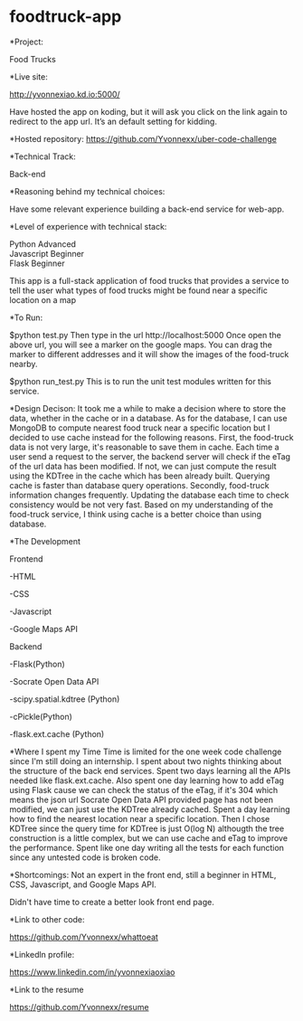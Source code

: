 foodtruck-app
=============
*Project:

 Food Trucks 

*Live site:

http://yvonnexiao.kd.io:5000/

Have hosted the app on koding, but it will ask you click on the link again to redirect to the app url. It’s an default setting for kidding.

*Hosted repository:
https://github.com/Yvonnexx/uber-code-challenge

*Technical Track:

 Back-end

*Reasoning behind my technical choices:

Have some relevant experience building a back-end service for web-app.

*Level of experience with technical stack:

 Python  Advanced	
 Javascript  Beginner	
 Flask	Beginner

This app is a full-stack application of food trucks that provides a service to tell the user what types of food trucks might be found near a specific location on a map

*To Run:

$python test.py
Then type in the url http://localhost:5000
Once open the above url, you will see a marker on the google maps. You can drag the marker to different addresses and it will show the images of the food-truck nearby.

$python run_test.py
This is to run the unit test modules written for this service.

*Design Decison:
It took me a while to make a decision where to store the data, whether in the cache or in a database. As for the database, I can use MongoDB to compute nearest food truck near a specific location but I decided to use cache instead for the following reasons.
First, the food-truck data is not very large, it's reasonable to save them in cache. Each time a user send a request to the server, the backend server will check if the eTag of the url data has been modified. If not, we can just compute the result using the KDTree in the cache which has been already built. Querying cache is faster than database query operations. 
Secondly, food-truck information changes frequently. Updating the database each time to check consistency would be not very fast.
Based on my understanding of the food-truck service, I think using cache is a better choice than using database.

*The Development

Frontend

-HTML

-CSS

-Javascript

-Google Maps API

Backend

-Flask(Python)

-Socrate Open Data API 

-scipy.spatial.kdtree (Python)

-cPickle(Python)

-flask.ext.cache (Python)

*Where I spent my Time
Time is limited for the one week code challenge since I'm still doing an internship.
I spent about two nights thinking about the structure of the back end services.
Spent two days learning all the APIs needed like flask.ext.cache.
Also spent one day learning how to add eTag using Flask cause we can check the status of the eTag, if it's 304 which means the json url Socrate Open Data API provided page has not been modified, we can just use the KDTree already cached.
Spent a day learning how to find the nearest location near a specific location. Then I chose KDTree since the query time for KDTree is just O(log N) althougth the tree construction is a little complex, but we can use cache and eTag to improve the performance.
Spent like one day writing all the tests for each function since any untested code is broken code.

*Shortcomings:
Not an expert in the front end, still a beginner in HTML, CSS, Javascript, and Google Maps API. 

Didn't have time to create a better look front end page.

*Link to other code:

https://github.com/Yvonnexx/whattoeat

*Linkedln profile:

https://www.linkedin.com/in/yvonnexiaoxiao

*Link to the resume

https://github.com/Yvonnexx/resume